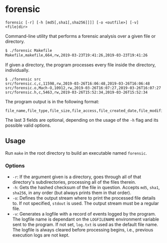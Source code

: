 # forensic

```
forensic [-r] [-h [md5[,sha1[,sha256]]]] [-o <outfile>] [-v] <file|dir>
```

Command-line utility that performs a forensic analysis over a given file or directory.

```bash
$ ./forensic Makefile
Makefile,makefile,664,rw,2019-03-23T19:41:26,2019-03-23T19:41:26
```

If given a directory, the program processes every file inside the directory, individually.

```
$ ./forensic src
src/forensic.c,c,11598,rw,2019-03-26T16:06:48,2019-03-26T16:06:48
src/forensic.o,Mach-O,10912,rw,2019-03-26T16:07:27,2019-03-26T16:07:27
src/forensic.h,c,5463,rw,2019-03-26T15:52:34,2019-03-26T15:52:34
```

The program output is in the following format:

```
file_name,file_type,file_size,file_access,file_created_date,file_modification_date,md5,sha1,sha256
```

The last 3 fields are optional, depending on the usage of the `-h` flag and its possible valid options.

## Usage

Run `make` in the root directory to build an executable named `forensic`.

### Options

- `-r`: If the argument given is a directory, goes through all of that directory's subdirectories, processing all of the files therein.
- `-h`: Gets the hashed checksum of the file in question. Accepts `md5`, `sha1`, `sha256`, in any order (but always prints them in that order).
- `-o`: Defines the output stream where to print the processed file details to. If not specified, `stdout` is used. The output stream must be a regular file.
- `-v`: Generates a logfile with a record of events logged by the program. The logfile name is dependant on the `LOGFILENAME` environment variable sent to the program. If not set, `log.txt` is used as the default file name. The logfile is always cleared before processing begins, i.e., previous execution logs are not kept.
